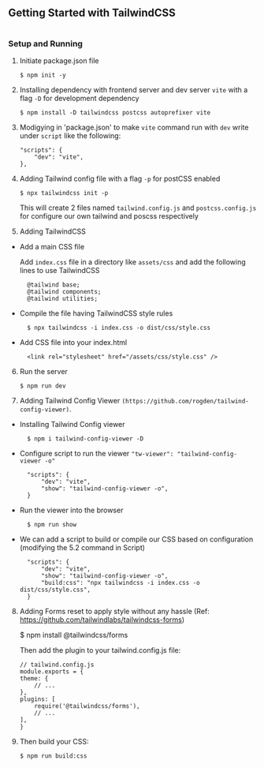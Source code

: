 ## Getting Started with TailwindCSS

#

### Setup and Running

1.  Initiate package.json file

        $ npm init -y

2.  Installing dependency with frontend server and dev server `vite` with a flag `-D` for development dependency

        $ npm install -D tailwindcss postcss autoprefixer vite

3.  Modigying in 'package.json' to make `vite` command run with `dev` write under `script` like the following:

        "scripts": {
            "dev": "vite",
        },

4.  Adding Tailwind config file with a flag `-p` for postCSS enabled

        $ npx tailwindcss init -p

    This will create 2 files named `tailwind.config.js` and `postcss.config.js` for configure our own tailwind and poscss respectively

5.  Adding TailwindCSS

- Add a main CSS file

  Add `index.css` file in a directory like `assets/css` and add the following lines to use TailwindCSS

        @tailwind base;
        @tailwind components;
        @tailwind utilities;

- Compile the file having TailwindCSS style rules

        $ npx tailwindcss -i index.css -o dist/css/style.css

- Add CSS file into your index.html

        <link rel="stylesheet" href="/assets/css/style.css" />

6.  Run the server

        $ npm run dev

7.  Adding Tailwind Config Viewer `(https://github.com/rogden/tailwind-config-viewer)`.

- Installing Tailwind Config viewer

        $ npm i tailwind-config-viewer -D

- Configure script to run the viewer `"tw-viewer": "tailwind-config-viewer -o"`

        "scripts": {
            "dev": "vite",
            "show": "tailwind-config-viewer -o",
        }

- Run the viewer into the browser

        $ npm run show

- We can add a script to build or compile our CSS based on configuration (modifying the 5.2 command in Script)

        "scripts": {
            "dev": "vite",
            "show": "tailwind-config-viewer -o",
            "build:css": "npx tailwindcss -i index.css -o dist/css/style.css",
        }

8.  Adding Forms reset to apply style without any hassle (Ref: https://github.com/tailwindlabs/tailwindcss-forms)

    $ npm install @tailwindcss/forms

    Then add the plugin to your tailwind.config.js file:

        // tailwind.config.js
        module.exports = {
        theme: {
            // ...
        },
        plugins: [
            require('@tailwindcss/forms'),
            // ...
        ],
        }

9.  Then build your CSS:

        $ npm run build:css
